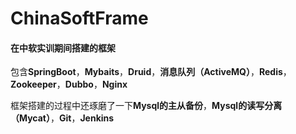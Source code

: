 # ChinaSoftFrame
#### 在中软实训期间搭建的框架
包含**SpringBoot**，**Mybaits**，**Druid**，**消息队列（ActiveMQ）**，**Redis**，**Zookeeper**，**Dubbo**，**Nginx**

框架搭建的过程中还琢磨了一下**Mysql的主从备份**，**Mysql的读写分离（Mycat）**，**Git**，**Jenkins**
